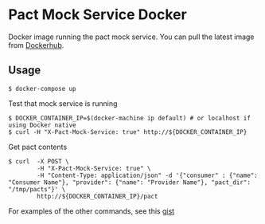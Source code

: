 # Pact Mock Service Docker

Docker image running the pact mock service. You can pull the latest image from [Dockerhub][dockerhub].

## Usage

    $ docker-compose up

Test that mock service is running

    $ DOCKER_CONTAINER_IP=$(docker-machine ip default) # or localhost if using Docker native
    $ curl -H "X-Pact-Mock-Service: true" http://${DOCKER_CONTAINER_IP}

Get pact contents

    $ curl  -X POST \
            -H "X-Pact-Mock-Service: true" \
            -H "Content-Type: application/json" -d '{"consumer" : {"name": "Consumer Name"}, "provider": {"name": "Provider Name"}, "pact_dir": "/tmp/pacts"}' \
            http://${DOCKER_CONTAINER_IP}/pact

For examples of the other commands, see this [gist](https://gist.github.com/bethesque/9d81f21d6f77650811f4)

[dockerhub]: https://hub.docker.com/r/pactfoundation/pact-mock-service
